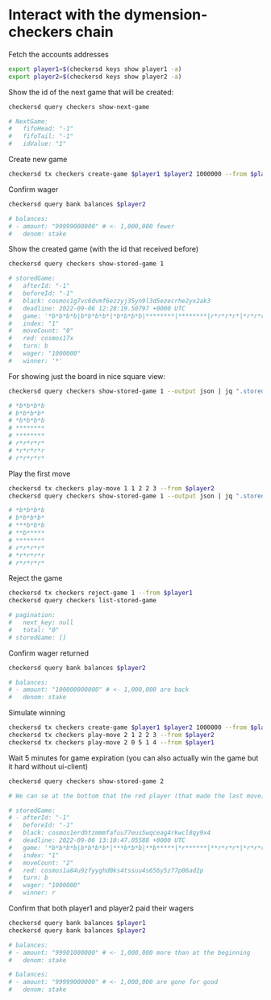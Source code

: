 # Interact with the dymension-checkers chain
Fetch the accounts addresses
```sh
export player1=$(checkersd keys show player1 -a)
export player2=$(checkersd keys show player2 -a)
```
Show the id of the next game that will be created:
```sh
checkersd query checkers show-next-game

# NextGame:
#   fifoHead: "-1"
#   fifoTail: "-1"
#   idValue: "1"
```
Create new game
```sh
checkersd tx checkers create-game $player1 $player2 1000000 --from $player1 --gas auto
```
Confirm wager
```sh
checkersd query bank balances $player2

# balances:
# - amount: "99999000000" # <- 1,000,000 fewer
#   denom: stake
```
Show the created game (with the id that received before)
```sh
checkersd query checkers show-stored-game 1

# storedGame:
#   afterId: "-1"
#   beforeId: "-1"
#   black: cosmos1g7vc6dvmf6ezzyj35yn9l3d5ezecrhe2yx2ak3
#   deadline: 2022-09-06 12:28:19.50797 +0000 UTC
#   game: '*b*b*b*b|b*b*b*b*|*b*b*b*b|********|********|r*r*r*r*|*r*r*r*r|r*r*r*r*'
#   index: "1"
#   moveCount: "0"
#   red: cosmos17x
#   turn: b
#   wager: "1000000"
#   winner: '*'
```
For showing just the board in nice square view:
```sh
checkersd query checkers show-stored-game 1 --output json | jq ".storedGame.game" | sed 's/"//g' | sed 's/|/\n/g'

# *b*b*b*b
# b*b*b*b*
# *b*b*b*b
# ********
# ********
# r*r*r*r*
# *r*r*r*r
# r*r*r*r*
```
Play the first move
```sh
checkersd tx checkers play-move 1 1 2 2 3 --from $player2
checkersd query checkers show-stored-game 1 --output json | jq ".storedGame.game" | sed 's/"//g' | sed 's/|/\n/g'

# *b*b*b*b
# b*b*b*b*
# ***b*b*b
# **b*****
# ********
# r*r*r*r*
# *r*r*r*r
# r*r*r*r*
```
Reject the game
```sh
checkersd tx checkers reject-game 1 --from $player1
checkersd query checkers list-stored-game

# pagination:
#   next_key: null
#   total: "0"
# storedGame: []
```
Confirm wager returned
```sh
checkersd query bank balances $player2

# balances:
# - amount: "100000000000" # <- 1,000,000 are back
#   denom: stake
```
Simulate winning
```sh
checkersd tx checkers create-game $player1 $player2 1000000 --from $player1 --gas auto
checkersd tx checkers play-move 2 1 2 2 3 --from $player2
checkersd tx checkers play-move 2 0 5 1 4 --from $player1
```
Wait 5 minutes for game expiration (you can also actually win the game but it hard without ui-client)
```sh
checkersd query checkers show-stored-game 2

# We can se at the bottom that the red player (that made the last move) was win.

# storedGame:
# - afterId: "-1"
#   beforeId: "-1"
#   black: cosmos1erdhtzmmmfafuu77eus5wqceag4rkwcl8qy9x4
#   deadline: 2022-09-06 13:10:47.05588 +0000 UTC
#   game: '*b*b*b*b|b*b*b*b*|***b*b*b|**b*****|*r******|**r*r*r*|*r*r*r*r|r*r*r*r*'
#   index: "1"
#   moveCount: "2"
#   red: cosmos1a84u9zfyyghd0ks4tssuu4s656y5z77p06ad2p
#   turn: b
#   wager: "1000000"
#   winner: r
```
Confirm that both player1 and player2 paid their wagers
```sh
checkersd query bank balances $player1
checkersd query bank balances $player2

# balances:
# - amount: "99901000000" # <- 1,000,000 more than at the beginning
#   denom: stake

# balances:
# - amount: "99999000000" # <- 1,000,000 are gone for good
#   denom: stake
```

